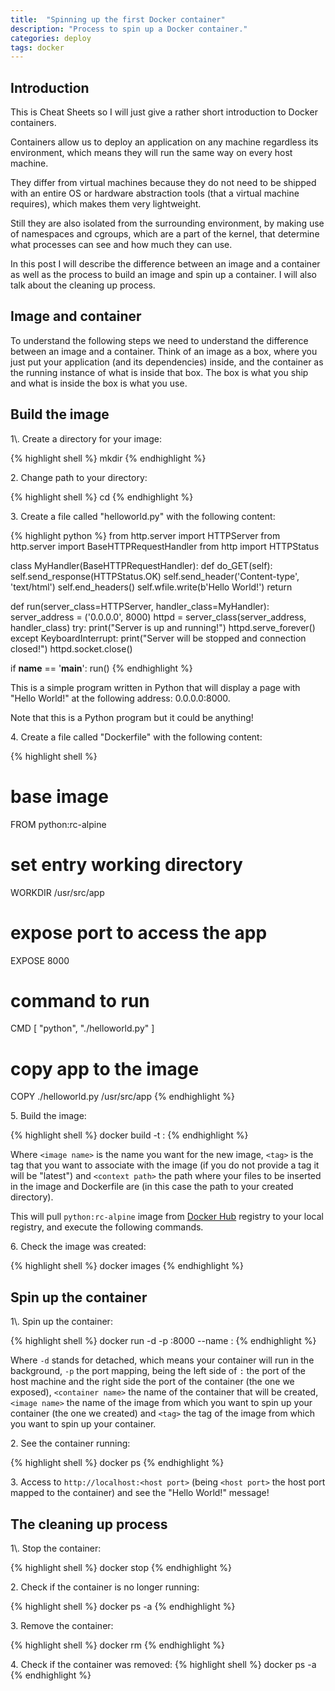```yaml
---
title:  "Spinning up the first Docker container"
description: "Process to spin up a Docker container."
categories: deploy
tags: docker
---
```

<h2>Introduction</h2>
This is Cheat Sheets so I will just give a rather short introduction to Docker
containers.

Containers allow us to deploy an application on any machine regardless its
environment, which means they will run the same way on every host machine.

They differ from virtual machines because they do not need to be shipped with
an entire OS or hardware abstraction tools (that a virtual machine requires),
which makes them very lightweight.

Still they are also isolated from the surrounding environment, by making use of
namespaces and cgroups, which are a part of the kernel, that determine what
processes can see and how much they can use.

In this post I will describe the difference between an image and a container
as well as the process to build an image and spin up a container. I will also
talk about the cleaning up process.

<h2>Image and container</h2>
To understand the following steps we need to understand the difference between
an image and a container.
Think of an image as a box, where you just put your application (and its
dependencies) inside, and the container as the running instance of what is
inside that box. The box is what you ship and what is inside the box is what
you use.

<h2>Build the image</h2>
1\. Create a directory for your image:

{% highlight shell %}
mkdir <directory name>
{% endhighlight %}

2\. Change path to your directory:

{% highlight shell %}
cd <directory name>
{% endhighlight %}

3\. Create a file called "helloworld.py" with the following content:

{% highlight python %}
from http.server import HTTPServer
from http.server import BaseHTTPRequestHandler
from http import HTTPStatus

class MyHandler(BaseHTTPRequestHandler):
    def do_GET(self):
        self.send_response(HTTPStatus.OK)
        self.send_header('Content-type', 'text/html')
        self.end_headers()
        self.wfile.write(b'Hello World!')
        return

def run(server_class=HTTPServer, handler_class=MyHandler):
    server_address = ('0.0.0.0', 8000)
    httpd = server_class(server_address, handler_class)
    try:
        print("Server is up and running!")
        httpd.serve_forever()
    except KeyboardInterrupt:
        print("Server will be stopped and connection closed!")
        httpd.socket.close()

if __name__ == '__main__':
	run()
{% endhighlight %}

This is a simple program written in Python that will display a page with "Hello
World!" at the following address: 0.0.0.0:8000.

Note that this is a Python program but it could be anything!

4\. Create a file called "Dockerfile" with the following content:

{% highlight shell %}
# base image
FROM python:rc-alpine

# set entry working directory
WORKDIR /usr/src/app

# expose port to access the app
EXPOSE 8000

# command to run
CMD [ "python", "./helloworld.py" ]

# copy app to the image
COPY ./helloworld.py /usr/src/app
{% endhighlight %}

5\. Build the image:

{% highlight shell %}
docker build -t <image name>:<tag> <context path>
{% endhighlight %}

Where `<image name>` is the name you want for the new image, `<tag>` is the tag
that you want to associate with the image (if you do not provide a tag it will
be "latest") and `<context path>` the path where your files to be inserted in
the image and Dockerfile are (in this case the path to your created directory).

This will pull `python:rc-alpine` image from
[Docker Hub](https://hub.docker.com/) registry to your local registry, and
execute the following commands.

6\. Check the image was created:

{% highlight shell %}
docker images
{% endhighlight %}

<h2>Spin up the container</h2>
1\. Spin up the container:

{% highlight shell %}
docker run -d -p <host port>:8000 --name <container name> <image name>:<tag>
{% endhighlight %}

Where `-d` stands for detached, which means your container will run in the
background, `-p` the port mapping, being the left side of `:` the port of the
host machine and the right side the port of the container (the one we exposed),
`<container name>` the name of the container that will be created,
`<image name>` the name of the image from which you want to spin up your
container (the one we created) and `<tag>` the tag of the image from which you
want to spin up your container.

2\. See the container running:

{% highlight shell %}
docker ps
{% endhighlight %}

3\. Access to `http://localhost:<host port>` (being `<host port>` the host port
mapped to the container) and see the "Hello World!" message!

<h2>The cleaning up process</h2>
1\. Stop the container:

{% highlight shell %}
docker stop <container name>
{% endhighlight %}

2\. Check if the container is no longer running:

{% highlight shell %}
docker ps -a
{% endhighlight %}

3\. Remove the container:

{% highlight shell %}
docker rm <container name>
{% endhighlight %}

4\. Check if the container was removed:
{% highlight shell %}
docker ps -a
{% endhighlight %}
